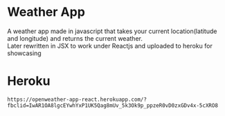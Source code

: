 # Weather App  
A weather app made in javascript that takes your current location(latitude and longitude) and returns the current weather.  
Later rewritten in JSX to work under Reactjs and uploaded to heroku for showcasing

# Heroku
```https://openweather-app-react.herokuapp.com/?fbclid=IwAR1OA8lgcEYwhYxP1UK5Qag8mUv_5k3Ok9p_ppzeR0vD0zxGDv4x-5cXRO8```
